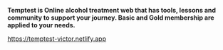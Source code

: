 **Temptest is Online alcohol treatment web that has tools, lessons and community to support your journey. Basic and Gold membership are applied to your needs.**

https://temptest-victor.netlify.app
